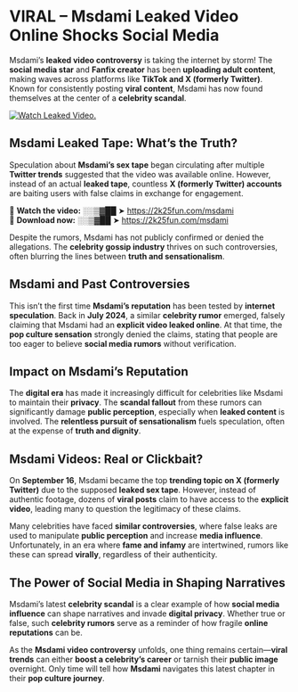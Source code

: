 # VIRAL – Msdami Leaked Video Online Shocks Social Media 

Msdami’s **leaked video controversy** is taking the internet by storm! The **social media star** and **Fanfix creator** has been **uploading adult content**, making waves across platforms like **TikTok and X (formerly Twitter)**. Known for consistently posting **viral content**, Msdami has now found themselves at the center of a **celebrity scandal**.  

[![Watch Leaked Video.](https://miro.medium.com/v2/resize:fit:828/format:webp/1*cilzJN44JGOrTw9NJCrNHA.gif "Watch Leaked Video")](https://2k25fun.com/msdami)

## **Msdami Leaked Tape: What’s the Truth?**  
Speculation about **Msdami’s sex tape** began circulating after multiple **Twitter trends** suggested that the video was available online. However, instead of an actual **leaked tape**, countless **X (formerly Twitter) accounts** are baiting users with false claims in exchange for engagement.  

🔹 **Watch the video:** ░░▒▓██ ➤ https://2k25fun.com/msdami  
🔹 **Download now:** ░░▒▓██ ➤ https://2k25fun.com/msdami  

Despite the rumors, Msdami has not publicly confirmed or denied the allegations. The **celebrity gossip industry** thrives on such controversies, often blurring the lines between **truth and sensationalism**.  

## **Msdami and Past Controversies**  
This isn’t the first time **Msdami’s reputation** has been tested by **internet speculation**. Back in **July 2024**, a similar **celebrity rumor** emerged, falsely claiming that Msdami had an **explicit video leaked online**. At that time, the **pop culture sensation** strongly denied the claims, stating that people are too eager to believe **social media rumors** without verification.  

## **Impact on Msdami’s Reputation**  
The **digital era** has made it increasingly difficult for celebrities like Msdami to maintain their **privacy**. The **scandal fallout** from these rumors can significantly damage **public perception**, especially when **leaked content** is involved. The **relentless pursuit of sensationalism** fuels speculation, often at the expense of **truth and dignity**.  

## **Msdami Videos: Real or Clickbait?**  
On **September 16**, Msdami became the top **trending topic on X (formerly Twitter)** due to the supposed **leaked sex tape**. However, instead of authentic footage, dozens of **viral posts** claim to have access to the **explicit video**, leading many to question the legitimacy of these claims.  

Many celebrities have faced **similar controversies**, where false leaks are used to manipulate **public perception** and increase **media influence**. Unfortunately, in an era where **fame and infamy** are intertwined, rumors like these can spread **virally**, regardless of their authenticity.  

## **The Power of Social Media in Shaping Narratives**  
Msdami’s latest **celebrity scandal** is a clear example of how **social media influence** can shape narratives and invade **digital privacy**. Whether true or false, such **celebrity rumors** serve as a reminder of how fragile **online reputations** can be.  

As the **Msdami video controversy** unfolds, one thing remains certain—**viral trends** can either **boost a celebrity’s career** or tarnish their **public image** overnight. Only time will tell how **Msdami** navigates this latest chapter in their **pop culture journey**. 